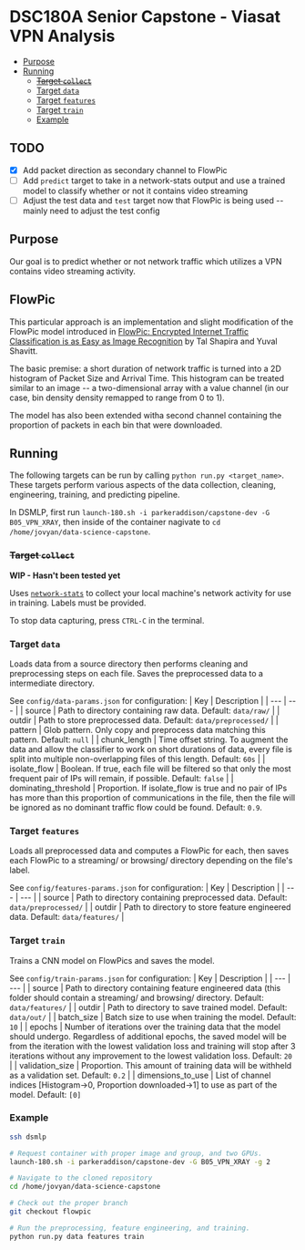 # DSC180A Senior Capstone - Viasat VPN Analysis

- [Purpose](#purpose)
- [Running](#running)
  - [~~Target `collect`~~](#target-collect)
  - [Target `data`](#target-data)
  - [Target `features`](#target-features)
  - [Target `train`](#target-train)
  - [Example](#example)

## TODO

- [x] Add packet direction as secondary channel to FlowPic
- [ ] Add `predict` target to take in a network-stats output and use a trained model to classify whether or not it contains video streaming
- [ ] Adjust the test data and `test` target now that FlowPic is being used -- mainly need to adjust the test config

## Purpose

Our goal is to predict whether or not network traffic which utilizes a VPN contains video streaming activity.

## FlowPic

This particular approach is an implementation and slight modification of the FlowPic model introduced in [FlowPic: Encrypted Internet Traffic Classification is as Easy as Image Recognition](https://ieeexplore.ieee.org/document/8845315) by Tal Shapira and Yuval Shavitt.

The basic premise: a short duration of network traffic is turned into a 2D histogram of Packet Size and Arrival Time. This histogram can be treated similar to an image -- a two-dimensional array with a value channel (in our case, bin density density remapped to range from 0 to 1).

The model has also been extended witha  second channel containing the proportion of packets in each bin that were downloaded.

## Running

The following targets can be run by calling `python run.py <target_name>`. These targets perform various aspects of the data collection, cleaning, engineering, training, and predicting pipeline.

In DSMLP, first run `launch-180.sh -i parkeraddison/capstone-dev -G B05_VPN_XRAY`, then inside of the container nagivate to `cd /home/jovyan/data-science-capstone`.

### ~~Target `collect`~~
**WIP - Hasn't been tested yet**

Uses [`network-stats`](https://github.com/Viasat/network-stats) to collect your local machine's network activity for use in training. Labels must be provided.

To stop data capturing, press `CTRL-C` in the terminal.

### Target `data`

Loads data from a source directory then performs cleaning and preprocessing steps on each file. Saves the preprocessed data to a intermediate directory.

See `config/data-params.json` for configuration:
| Key | Description |
| --- | --- |
| source | Path to directory containing raw data. Default: `data/raw/` |
| outdir | Path to store preprocessed data. Default: `data/preprocessed/` |
| pattern | Glob pattern. Only copy and preprocess data matching this pattern. Default: `null` |
| chunk_length | Time offset string. To augment the data and allow the classifier to work on short durations of data, every file is split into multiple non-overlapping files of this length. Default: `60s` |
| isolate_flow | Boolean. If true, each file will be filtered so that only the most frequent pair of IPs will remain, if possible. Default: `false` |
| dominating_threshold | Proportion. If isolate_flow is true and no pair of IPs has more than this proportion of communications in the file, then the file will be ignored as no dominant traffic flow could be found. Default: `0.9`.

### Target `features`

Loads all preprocessed data and computes a FlowPic for each, then saves each FlowPic to a streaming/ or browsing/ directory depending on the file's label.

See `config/features-params.json` for configuration:
| Key | Description |
| --- | --- |
| source | Path to directory containing preprocessed data. Default: `data/preprocessed/` |
| outdir | Path to directory to store feature engineered data. Default: `data/features/` |

### Target `train`

Trains a CNN model on FlowPics and saves the model.

See `config/train-params.json` for configuration:
| Key | Description |
| --- | --- |
| source | Path to directory containing feature engineered data (this folder should contain a streaming/ and browsing/ directory. Default: `data/features/` |
| outdir | Path to directory to save trained model. Default: `data/out/` |
| batch_size | Batch size to use when training the model. Default: `10` |
| epochs | Number of iterations over the training data that the model should undergo. Regardless of additional epochs, the saved model will be from the iteration with the lowest validation loss and training will stop after 3 iterations without any improvement to the lowest validation loss. Default: `20` |
| validation_size | Proportion. This amount of training data will be withheld as a validation set. Default: `0.2` |
| dimensions_to_use | List of channel indices [Histogram→0, Proportion downloaded→1] to use as part of the model. Default: `[0]`

### Example

```bash
ssh dsmlp

# Request container with proper image and group, and two GPUs.
launch-180.sh -i parkeraddison/capstone-dev -G B05_VPN_XRAY -g 2

# Navigate to the cloned repository
cd /home/jovyan/data-science-capstone

# Check out the proper branch
git checkout flowpic

# Run the preprocessing, feature engineering, and training.
python run.py data features train
```
